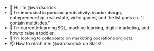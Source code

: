 - 👋 Hi, I’m @wardsorrick
- 👀 I’m interested in personal productivity, interior design, entrepreneurship, real estate, video games, and the list goes on. "I contain multitudes."
- 🌱 I’m currently learning SQL, machine learning, digital marketing, and how to raise a toddler. 
- 💞️ I’m looking to collaborate on marketing operations projects. 
- 📫 How to reach me: @ward.sorrick on Slack! 

<!---
wardsorrick/wardsorrick is a ✨ special ✨ repository because its `README.md` (this file) appears on your GitHub profile.
You can click the Preview link to take a look at your changes.
--->
